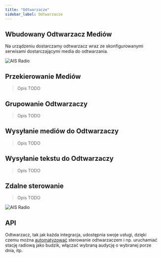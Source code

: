 ```yaml
---
title: "Odtwarzacze"
sidebar_label: Odtwarzacze
---
```


## Wbudowany Odtwarzacz Mediów

Na urządzeniu dostarczamy odtwarzacz wraz ze skonfigurowanymi serwisami dostarczającymi media do odtwarzania.

![AIS Radio](/AIS-docs/img/en/frontend/ais_exo_player.png)

## Przekierowanie Mediów

> Opis TODO


## Grupowanie Odtwarzaczy

> Opis TODO

## Wysyłanie mediów do Odtwarzaczy

> Opis TODO

## Wysyłanie tekstu do Odtwarzaczy

> Opis TODO

## Zdalne sterowanie

> Opis TODO

![AIS Radio](/AIS-docs/img/en/frontend/ais_exo_mobile.png)

## API

Odtwarzacz, tak jak każda integracja, udostępnia swoje usługi, dzięki czemu można [automatyzować](/AIS-docs/docs/en/next/ais_bramka_automation.html) sterowanie odtwarzaczem i np. uruchamiać stację radiową jako budzik, włączać wybraną audycję o wybranej porze dnia, itp.
